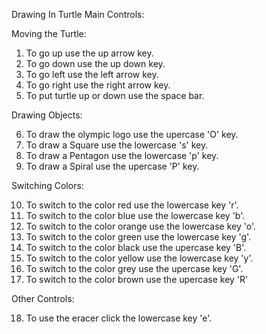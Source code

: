 Drawing In Turtle Main Controls:


Moving the Turtle:

1. To go up use the up arrow key.
2. To go down use the up down key.
3. To go left use the left arrow key.
4. To go right use the right arrow key.
5. To put turtle up or down use the space bar.

Drawing Objects: 

6. To draw the olympic logo use the upercase 'O' key.
7. To draw a Square use the lowercase 's' key.
8. To draw a Pentagon use the lowercase 'p' key.
9. To draw a Spiral use the upercase 'P' key.

Switching Colors: 

10. To switch to the color red use the lowercase key 'r'.
11. To switch to the color blue use the lowercase key 'b'.
12. To switch to the color orange use the lowercase key 'o'.
13. To switch to the color green use the lowercase key 'g'.
14. To switch to the color black use the upercase key 'B'.
15. To switch to the color yellow use the lowercase key 'y'.
16. To switch to the color grey use the upercase key 'G'.
17. To switch to the color brown use the upercase key 'R'

Other Controls:

18. To use the eracer click the lowercase key 'e'.
